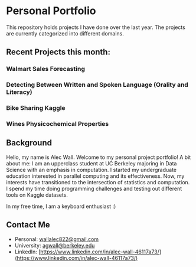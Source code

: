 # Personal Portfolio

This repository holds projects I have done over the last year. The projects are currently categorized into different domains.

## Recent Projects this month:

### Walmart Sales Forecasting

### Detecting Between Written and Spoken Language (Orality and Literacy)

### Bike Sharing Kaggle

### Wines Physicochemical Properties

## Background

Hello, my name is Alec Wall. Welcome to my personal project portfolio! A bit about me: I am an upperclass student at UC Berkeley majoring in Data Science with an emphasis in computation. I started my undergraduate education interested in parallel computing and its effectiveness. Now, my interests have transitioned to the intersection of statistics and computation. I spend my time doing programming challenges and testing out different tools on Kaggle datasets.

In my free time, I am a keyboard enthusiast :)

## Contact Me

- Personal: wallalec822@gmail.com
- University: agwall@berkeley.edu
- LinkedIn: [https://www.linkedin.com/in/alec-wall-46117a73/](https://www.linkedin.com/in/alec-wall-46117a73/)

